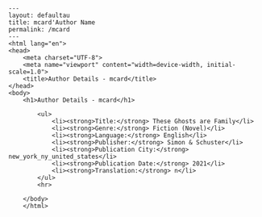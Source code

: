 
    ---
    layout: defaultau
    title: mcard'Author Name 
    permalink: /mcard
    ---
    <html lang="en">
    <head>
        <meta charset="UTF-8">
        <meta name="viewport" content="width=device-width, initial-scale=1.0">
        <title>Author Details - mcard</title>
    </head>
    <body>
        <h1>Author Details - mcard</h1>
        
            <ul>
                <li><strong>Title:</strong> These Ghosts are Family</li>
                <li><strong>Genre:</strong> Fiction (Novel)</li>
                <li><strong>Language:</strong> English</li>
                <li><strong>Publisher:</strong> Simon & Schuster</li>
                <li><strong>Publication City:</strong> new_york_ny_united_states</li>
                <li><strong>Publication Date:</strong> 2021</li>
                <li><strong>Translation:</strong> n</li>
            </ul>
            <hr>
            
        </body>
        </html>
        